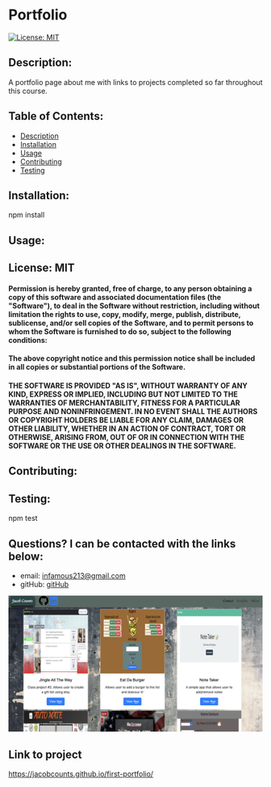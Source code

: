 
# Portfolio

[![License: MIT](https://img.shields.io/badge/License-MIT-yellow.svg)](https://opensource.org/licenses/MIT) 

    
## Description: 
A portfolio page about me with links to projects completed so far throughout this course.

## Table of Contents:

* [Description](#description)
* [Installation](#installation)
* [Usage](#usage)
* [Contributing](#contributing)
* [Testing](#testing)

## Installation: 
npm install

## Usage: 



## License: MIT

#### Permission is hereby granted, free of charge, to any person obtaining a copy of this software and associated documentation files (the "Software"), to deal in the Software without restriction, including without limitation the rights to use, copy, modify, merge, publish, distribute, sublicense, and/or sell copies of the Software, and to permit persons to whom the Software is furnished to do so, subject to the following conditions:

#### The above copyright notice and this permission notice shall be included in all copies or substantial portions of the Software.

#### THE SOFTWARE IS PROVIDED "AS IS", WITHOUT WARRANTY OF ANY KIND, EXPRESS OR IMPLIED, INCLUDING BUT NOT LIMITED TO THE WARRANTIES OF MERCHANTABILITY, FITNESS FOR A PARTICULAR PURPOSE AND NONINFRINGEMENT. IN NO EVENT SHALL THE AUTHORS OR COPYRIGHT HOLDERS BE LIABLE FOR ANY CLAIM, DAMAGES OR OTHER LIABILITY, WHETHER IN AN ACTION OF CONTRACT, TORT OR OTHERWISE, ARISING FROM, OUT OF OR IN CONNECTION WITH THE SOFTWARE OR THE USE OR OTHER DEALINGS IN THE SOFTWARE.

## Contributing: 


## Testing: 
npm test

## Questions? I can be contacted with the links below:   
* email: infamous213@gmail.com
* gitHub: [gitHub](https://github.com/JacobCounts)

![](Images/Portfolio.png)

## Link to project

https://jacobcounts.github.io/first-portfolio/


